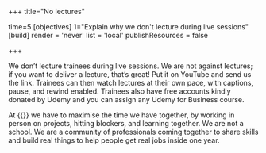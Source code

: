 +++
title="No lectures"

time=5
[objectives]
    1="Explain why we don't lecture during live sessions"
[build]
  render = 'never'
  list = 'local'
  publishResources = false

+++

We don’t lecture trainees during live sessions. We are not against lectures; if you want to deliver a lecture, that’s great! Put it on YouTube and send us the link. Trainees can then watch lectures at their own pace, with captions, pause, and rewind enabled. Trainees also have free accounts kindly donated by Udemy and you can assign any Udemy for Business course.

At {{<our-name>}} we have to maximise the time we have together, by working in person on projects, hitting blockers, and learning together. We are not a school. We are a community of professionals coming together to share skills and build real things to help people get real jobs inside one year.
